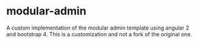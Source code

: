 # modular-admin
A custom implementation of the modular admin template using angular 2 and bootstrap 4. This is a customization and not a fork of the original one.
